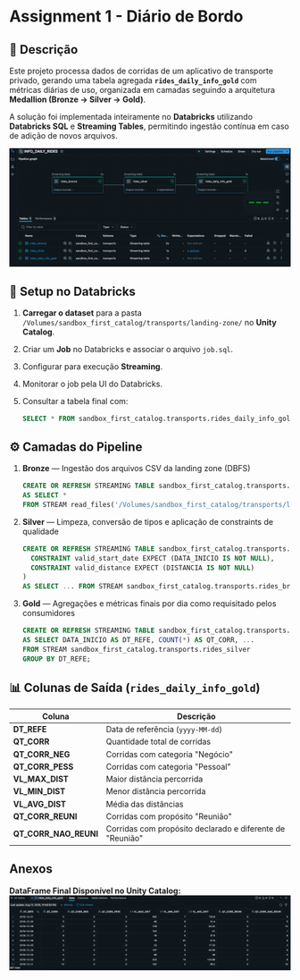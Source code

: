 
# Assignment 1 - Diário de Bordo

## 📌 Descrição

Este projeto processa dados de corridas de um aplicativo de transporte privado, gerando uma tabela agregada **`rides_daily_info_gold`** com métricas diárias de uso, organizada em camadas seguindo a arquitetura **Medallion (Bronze → Silver → Gold)**.

A solução foi implementada inteiramente no **Databricks** utilizando **Databricks SQL** e **Streaming Tables**, permitindo ingestão contínua em caso de adição de novos arquivos.

![ETL Job Success](img/1-ETL-job.png)

## 🚀 Setup no Databricks

1. **Carregar o dataset** para a pasta `/Volumes/sandbox_first_catalog/transports/landing-zone/` no **Unity Catalog**.
2. Criar um **Job** no Databricks e associar o arquivo `job.sql`.
3. Configurar para execução **Streaming**.
4. Monitorar o job pela UI do Databricks.
5. Consultar a tabela final com:

   ```sql
   SELECT * FROM sandbox_first_catalog.transports.rides_daily_info_gold;
   ```


## ⚙️ Camadas do Pipeline

1. **Bronze** — Ingestão dos arquivos CSV da landing zone (DBFS)

   ```sql
   CREATE OR REFRESH STREAMING TABLE sandbox_first_catalog.transports.rides_bronze
   AS SELECT *
   FROM STREAM read_files('/Volumes/sandbox_first_catalog/transports/landing-zone/', ...);
   ```

2. **Silver** — Limpeza, conversão de tipos e aplicação de constraints de qualidade

   ```sql
   CREATE OR REFRESH STREAMING TABLE sandbox_first_catalog.transports.rides_silver (
     CONSTRAINT valid_start_date EXPECT (DATA_INICIO IS NOT NULL),
     CONSTRAINT valid_distance EXPECT (DISTANCIA IS NOT NULL)
   )
   AS SELECT ... FROM STREAM sandbox_first_catalog.transports.rides_bronze;
   ```

3. **Gold** — Agregações e métricas finais por dia como requisitado pelos consumidores

   ```sql
   CREATE OR REFRESH STREAMING TABLE sandbox_first_catalog.transports.rides_daily_info_gold
   AS SELECT DATA_INICIO AS DT_REFE, COUNT(*) AS QT_CORR, ...
   FROM STREAM sandbox_first_catalog.transports.rides_silver
   GROUP BY DT_REFE;
   ```

## 📊 Colunas de Saída (`rides_daily_info_gold`)

| Coluna                   | Descrição                                                 |
| ------------------------ | --------------------------------------------------------- |
| **DT\_REFE**             | Data de referência (`yyyy-MM-dd`)                         |
| **QT\_CORR**             | Quantidade total de corridas                              |
| **QT\_CORR\_NEG**        | Corridas com categoria "Negócio"                          |
| **QT\_CORR\_PESS**       | Corridas com categoria "Pessoal"                          |
| **VL\_MAX\_DIST**        | Maior distância percorrida                                |
| **VL\_MIN\_DIST**        | Menor distância percorrida                                |
| **VL\_AVG\_DIST**        | Média das distâncias                                      |
| **QT\_CORR\_REUNI**      | Corridas com propósito "Reunião"                          |
| **QT\_CORR\_NAO\_REUNI** | Corridas com propósito declarado e diferente de "Reunião" |

## Anexos

**DataFrame Final Disponível no Unity Catalog:**
![DataFrame Final](img/2-dataset-final.png)
